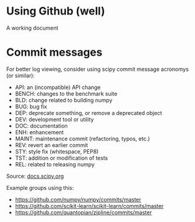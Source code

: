 # Using Github (well)

A working document

# Commit messages

For better log viewing, consider using scipy commit message acronomys (or similar):

- API: an (incompatible) API change
- BENCH: changes to the benchmark suite
- BLD: change related to building numpy
- BUG: bug fix
- DEP: deprecate something, or remove a deprecated object
- DEV: development tool or utility
- DOC: documentation
- ENH: enhancement
- MAINT: maintenance commit (refactoring, typos, etc.)
- REV: revert an earlier commit
- STY: style fix (whitespace, PEP8)
- TST: addition or modification of tests
- REL: related to releasing numpy

Source: [docs.scipy.org](https://docs.scipy.org/doc/numpy/dev/gitwash/development_workflow.html)

Example groups using this:
- https://github.com/numpy/numpy/commits/master
- https://github.com/scikit-learn/scikit-learn/commits/master
- https://github.com/quantopian/zipline/commits/master
